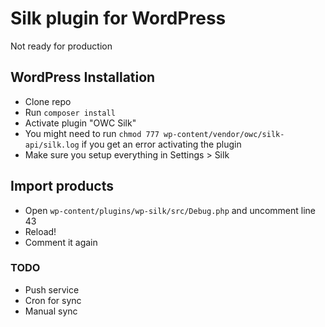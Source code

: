 # Silk plugin for WordPress
Not ready for production

## WordPress Installation
* Clone repo
* Run `composer install`
* Activate plugin "OWC Silk"
* You might need to run `chmod 777 wp-content/vendor/owc/silk-api/silk.log` if you get an error activating the plugin
* Make sure you setup everything in Settings > Silk

## Import products
* Open `wp-content/plugins/wp-silk/src/Debug.php` and uncomment line 43
* Reload!
* Comment it again

### TODO
* Push service
* Cron for sync
* Manual sync